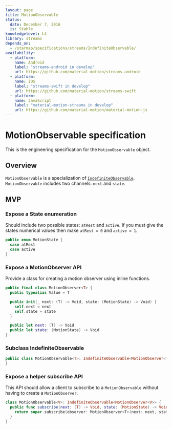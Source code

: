 ```yaml
---
layout: page
title: MotionObservable
status:
  date: December 7, 2016
  is: Stable
knowledgelevel: L4
library: streams
depends_on:
  - /starmap/specifications/streams/IndefiniteObservable/
availability:
  - platform:
    name: Android
    label: "streams-android in develop"
    url: https://github.com/material-motion/streams-android
  - platform:
    name: iOS
    label: "streams-swift in develop"
    url: https://github.com/material-motion/streams-swift
  - platform:
    name: JavaScript
    label: "material-motion-streams in develop"
    url: https://github.com/material-motion/material-motion-js
---
```


# MotionObservable specification

This is the engineering specification for the `MotionObservable` object.

## Overview

`MotionObservable` is a specialization of [`IndefiniteObservable`](IndefiniteObservable).
`MotionObservable` includes two channels: `next` and `state`.

## MVP

### Expose a State enumeration

Should include two possible states: `atRest` and `active`. If you must give the states numerical
values then make `atRest = 0` and `active = 1`.

```swift
public enum MotionState {
  case atRest
  case active
}
```

### Expose a MotionObserver API

Provide a class for creating a motion observer using inline functions.

```swift
public final class MotionObserver<T> {
  public typealias Value = T

  public init(_ next: (T) -> Void, state: (MotionState) -> Void) {
    self.next = next
    self.state = state
  }

  public let next: (T) -> Void
  public let state: (MotionState) -> Void
}
```

### Subclass IndefiniteObservable

```swift
public class MotionObservable<T>: IndefiniteObservable<MotionObserver<T>> {
}
```

### Expose a helper subscribe API

This API should allow a client to subscribe to a `MotionObservable` without having to create a
`MotionObserver`.

```swift
class MotionObservable<V>: IndefiniteObservable<MotionObserver<V>> {
  public func subscribe(next: (T) -> Void, state: (MotionState) -> Void) -> Subscription {
    return super.subscribe(observer: MotionObserver<T>(next: next, state: state))
  }
}
```
